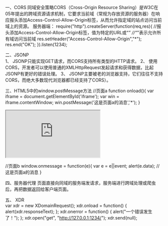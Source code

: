 一、CORS
同域安全策略CORS（Cross-Origin Resource Sharing）是W3C在05年提出的跨域资源请求机制，它要求当前域（常规为存放资源的服务器）在响应报头添加Access-Control-Allow-Origin标签，从而允许指定域的站点访问当前域上的资源。
服务器端：
require("http").createServer(function(req,res){
  //报头添加Access-Control-Allow-Origin标签，值为特定的URL或“*”
  //“*”表示允许所有域访问当前域
  res.setHeader("Access-Control-Allow-Origin","*");  
  res.end("OK");
}).listen(1234);

二、JSONP   
1、 JSONP只能实现GET请求，而CORS支持所有类型的HTTP请求。
2、 使用CORS，开发者可以使用普通的XMLHttpRequest发起请求和获得数据，比起JSONP有更好的错误处理。
3、 JSONP主要被老的浏览器支持，它们往往不支持CORS，而绝大多数现代浏览器都已经支持了CORS）。

三、HTML5中的window.postMessage方法
//页面a
function onload(){
	var iframe = document.getElementById('iframe');
	var win = iframe.contentWindow;
	win.postMessage('这是页面a的消息','*');
}
<iframe id='iframe' src='http://www.test.com/b.html' onload = "onload();"></iframe>

//页面b
window.onmessage = function(e){
   var e = e||event;
   alert(e.data);         //这是页面a的消息
}

四、服务器代理
页面直接向同域的服务端发请求，服务端进行跨域处理或爬虫后，再把数据返回给客户端页面。

五、 XDR  
var xdr = new XDomainRequest();
xdr.onload = function() {
   alert(xdr.responseText);
};
xdr.onerror = function() {
   alert("一个错误发生了！");
};
xdr.open("get", "http://127.0.0.1:1234/");
xdr.send(null); 